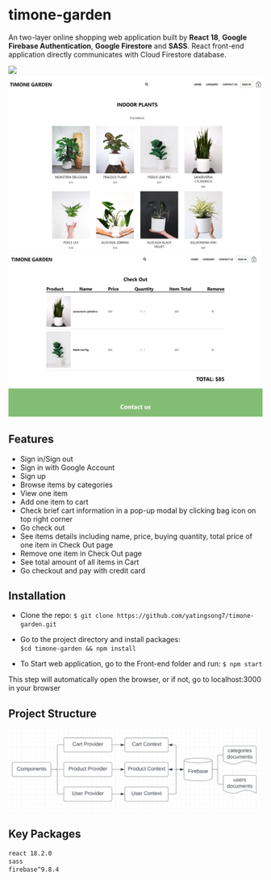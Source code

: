 # timone-garden

An two-layer online shopping web application built by **React 18**, **Google Firebase Authentication**, **Google Firestore** and **SASS**. React front-end application directly communicates with Cloud Firestore database.

![](.github/assets/garden.png)
![](.github/assets/items.png)
![](.github/assets/checkout.png)

## Features

- Sign in/Sign out
- Sign in with Google Account
- Sign up
- Browse items by categories
- View one item
- Add one item to cart
- Check brief cart information in a pop-up modal by clicking bag icon on top right corner
- Go check out
- See items details including name, price, buying quantity, total price of one item in Check Out page
- Remove one item in Check Out page
- See total amount of all items in Cart
- Go checkout and pay with credit card

## Installation

- Clone the repo:
  `$ git clone https://github.com/yatingsong7/timone-garden.git`

- Go to the project directory and install packages:  
  `$cd timone-garden && npm install`

- To Start web application, go to the Front-end folder and run:
  `$ npm start`

This step will automatically open the browser, or if not, go to localhost:3000 in your browser

## Project Structure

![](.github/assets/structure.png)

## Key Packages

```
react 18.2.0
sass
firebase^9.8.4
```
